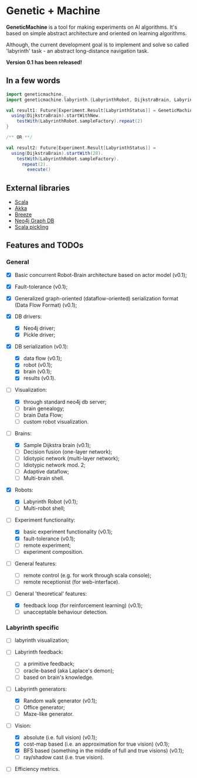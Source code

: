 # Genetic + Machine

**GeneticMachine** is a tool for making experiments on AI algorithms. It's based on simple abstract architecture and oriented on learning algorithms.

Although, the current development goal is to implement and solve so called 'labyrinth' task - an abstract long-distance navigation task.

**Version 0.1 has been released!**

## In a few words
```scala
import geneticmachine._
import geneticmachine.labyrinth.{LabyrinthRobot, DijkstraBrain, LabyrinthStatus}

val result1: Future[Experiment.Result[LabyrinthStatus]] = GeneticMachine {
  using(DijkstraBrain).startWithNew.
    testWith(LabyrinthRobot.sampleFactory).repeat(2)
}

/** OR **/

val result2: Future[Experiment.Result[LabyrinthStatus]] =
  using(DijkstraBrain).startWith(28).
    testWith(LabyrinthRobot.sampleFactory).
      repeat(2).
        execute()
```

## External libraries
*  [Scala](http://www.scala-lang.org/)
*  [Akka](http://akka.io/)
*  [Breeze](https://github.com/scalanlp/breeze)
*  [Neo4j Graph DB](http://www.neo4j.org/)
*  [Scala pickling](https://github.com/scala/pickling)

## Features and TODOs

### General

- [x] Basic concurrent Robot-Brain architecture based on actor model (v0.1);
- [x] Fault-tolerance (v0.1);
- [x] Generalized graph-oriented (dataflow-oriented) serialization format (Data Flow Format) (v0.1);

- [x] DB drivers:
  - [x] Neo4j driver;
  - [x] Pickle driver;

- [x] DB serialization (v0.1):
  - [x] data flow (v0.1);
  - [x] robot (v0.1);
  - [x] brain (v0.1);
  - [x] results (v0.1).

- [ ] Visualization:
  - [x] through standard neo4j db server;
  - [ ] brain genealogy;
  - [ ] brain Data Flow;
  - [ ] custom robot visualization.

- [ ] Brains:
  - [x] Sample Dijkstra brain (v0.1);
  - [ ] Decision fusion (one-layer network);
  - [ ] Idiotypic network (multi-layer network);
  - [ ] Idiotypic network mod. 2;
  - [ ] Adaptive dataflow;
  - [ ] Multi-brain shell.

- [x] Robots:
  - [x] Labyrinth Robot (v0.1);
  - [ ] Multi-robot shell;

- [ ] Experiment functionality:
  - [x] basic experiment functionality (v0.1);
  - [x] fault-tolerance (v0.1);
  - [ ] remote experiment;
  - [ ] experiment composition.

- [ ] General features:
  - [ ] remote control (e.g. for work through scala console);
  - [ ] remote receptionist (for web-interface).

- [ ] General 'theoretical' features:
  - [x] feedback loop (for reinforcement learning) (v0.1);
  - [ ] unacceptable behaviour detection.

### Labyrinth specific
- [ ] labyrinth visualization;

- [ ] Labyrinth feedback:
  - [ ] a primitive feedback;
  - [ ] oracle-based (aka Laplace's demon);
  - [ ] based on brain's knowledge.

- [ ] Labyrinth generators:
  - [x] Random walk generator (v0.1);
  - [ ] Office generator;
  - [ ] Maze-like generator.

- [ ] Vision:
  - [x] absolute (i.e. full vision) (v0.1);
  - [x] cost-map based (i.e. an approximation for true vision) (v0.1);
  - [x] BFS based (something in the middle of full and true visions) (v0.1);
  - [ ] ray/shadow cast (i.e. true vision).

- [ ] Efficiency metrics.
